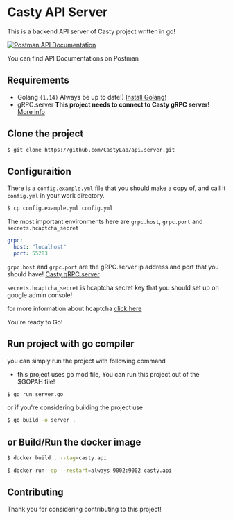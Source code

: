 # Casty API Server
This is a backend API server of Casty project written in go!

<a target="_blank" href="https://documenter.getpostman.com/view/471191/SzYT5246">
  <img src="https://img.shields.io/badge/Postman-api%20documentation-orange?logo=postman&style=for-the-badge" alt="Postman API Documentation">
</a>

You can find API Documentations on Postman

## Requirements
* Golang `(1.14)` Always be up to date!) [Install Golang!](https://golang.org/doc/install)
* gRPC.server **This project needs to connect to Casty gRPC server!**  [More info](https://github.com/CastyLab/grpc.server)

## Clone the project
```bash
$ git clone https://github.com/CastyLab/api.server.git
```

## Configuraition
There is a `config.example.yml` file that you should make a copy of, and call it `config.yml` in your work directory.

```bash
$ cp config.example.yml config.yml
```

The most important environments here are `grpc.host`, `grpc.port` and `secrets.hcaptcha_secret`
```yaml
grpc:
  host: "localhost"
  port: 55283
```

`grpc.host` and `grpc.port` are the gRPC.server ip address and port that you should have! [Casty gRPC.server](https://github.com/CastyLab/grpc.server)

`secrets.hcaptcha_secret` is hcaptcha secret key that you should set up on google admin console!

for more information about hcaptcha [click here](https://www.hcaptcha.com/)

You're ready to Go!

## Run project with go compiler
you can simply run the project with following command
* this project uses go mod file, You can run this project out of the $GOPAH file!
```bash
$ go run server.go
```

or if you're considering building the project use
```bash
$ go build -o server .
```

## or Build/Run the docker image
```bash
$ docker build . --tag=casty.api

$ docker run -dp --restart=always 9002:9002 casty.api
```

## Contributing
Thank you for considering contributing to this project!
